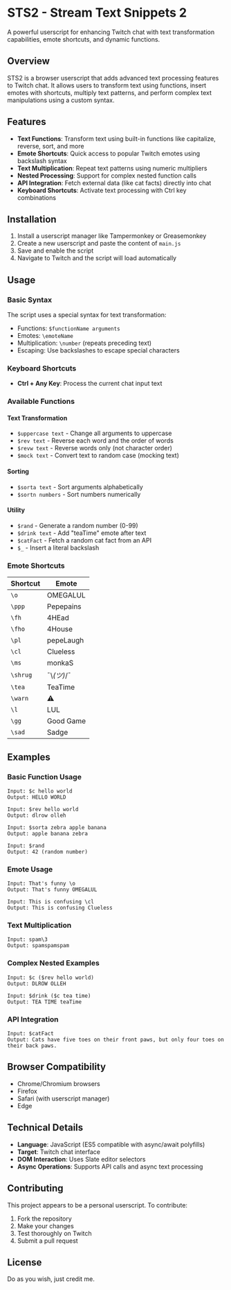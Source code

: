 # STS2 - Stream Text Snippets 2

A powerful userscript for enhancing Twitch chat with text transformation capabilities, emote shortcuts, and dynamic functions.

## Overview

STS2 is a browser userscript that adds advanced text processing features to Twitch chat. It allows users to transform text using functions, insert emotes with shortcuts, multiply text patterns, and perform complex text manipulations using a custom syntax.

## Features

- **Text Functions**: Transform text using built-in functions like capitalize, reverse, sort, and more
- **Emote Shortcuts**: Quick access to popular Twitch emotes using backslash syntax
- **Text Multiplication**: Repeat text patterns using numeric multipliers
- **Nested Processing**: Support for complex nested function calls
- **API Integration**: Fetch external data (like cat facts) directly into chat
- **Keyboard Shortcuts**: Activate text processing with Ctrl key combinations

## Installation

1. Install a userscript manager like Tampermonkey or Greasemonkey
2. Create a new userscript and paste the content of `main.js`
3. Save and enable the script
4. Navigate to Twitch and the script will load automatically

## Usage

### Basic Syntax

The script uses a special syntax for text transformation:

- Functions: `$functionName arguments`
- Emotes: `\emoteName`
- Multiplication: `\number` (repeats preceding text)
- Escaping: Use backslashes to escape special characters

### Keyboard Shortcuts

- **Ctrl + Any Key**: Process the current chat input text

### Available Functions

#### Text Transformation
- `$uppercase text` - Change all arguments to uppercase
- `$rev text` - Reverse each word and the order of words
- `$revw text` - Reverse words only (not character order)
- `$mock text` - Convert text to random case (mocking text)

#### Sorting
- `$sorta text` - Sort arguments alphabetically
- `$sortn numbers` - Sort numbers numerically

#### Utility
- `$rand` - Generate a random number (0-99)
- `$drink text` - Add "teaTime" emote after text
- `$catFact` - Fetch a random cat fact from an API
- `$_` - Insert a literal backslash

### Emote Shortcuts

| Shortcut | Emote |
|----------|-------|
| `\o` | OMEGALUL |
| `\ppp` | Pepepains |
| `\fh` | 4HEad |
| `\fho` | 4House |
| `\pl` | pepeLaugh |
| `\cl` | Clueless |
| `\ms` | monkaS |
| `\shrug` | ¯\\_(ツ)_/¯ |
| `\tea` | TeaTime |
| `\warn` | :warning: |
| `\l` | LUL |
| `\gg` | Good Game |
| `\sad` | Sadge |

## Examples

### Basic Function Usage
```
Input: $c hello world
Output: HELLO WORLD

Input: $rev hello world  
Output: dlrow olleh

Input: $sorta zebra apple banana
Output: apple banana zebra

Input: $rand
Output: 42 (random number)
```

### Emote Usage
```
Input: That's funny \o
Output: That's funny OMEGALUL

Input: This is confusing \cl
Output: This is confusing Clueless
```

### Text Multiplication
```
Input: spam\3
Output: spamspamspam
```

### Complex Nested Examples
```
Input: $c ($rev hello world)
Output: DLROW OLLEH

Input: $drink ($c tea time)
Output: TEA TIME teaTime
```

### API Integration
```
Input: $catFact
Output: Cats have five toes on their front paws, but only four toes on their back paws.
```

## Browser Compatibility

- Chrome/Chromium browsers
- Firefox
- Safari (with userscript manager)
- Edge

## Technical Details

- **Language**: JavaScript (ES5 compatible with async/await polyfills)
- **Target**: Twitch chat interface
- **DOM Interaction**: Uses Slate editor selectors
- **Async Operations**: Supports API calls and async text processing

## Contributing

This project appears to be a personal userscript. To contribute:

1. Fork the repository
2. Make your changes
3. Test thoroughly on Twitch
4. Submit a pull request

## License

Do as you wish, just credit me.
